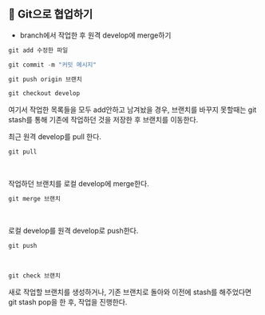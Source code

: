 ## :two_men_holding_hands: Git으로 협업하기

- branch에서 작업한 후 원격 develop에 merge하기

```java
git add 수정한 파일
```

```java
git commit -m "커밋 메시지"
```

```java
git push origin 브랜치
```

```java
git checkout develop
```

여기서 작업한 목록들을 모두 add안하고 남겨놨을 경우, 브랜치를 바꾸지 못할때는 git stash를 통해 기존에 작업하던 것을 저장한 후 브랜치를 이동한다.

최근 원격 develop를 pull 한다.
```java
git pull
```
<br>

작업하던 브랜치를 로컬 develop에 merge한다.
```java
git merge 브랜치
```
<br>

로컬 develop를 원격 develop로 push한다.
```java
git push
```
<br>

```java
git check 브랜치
```
새로 작업할 브랜치를 생성하거나, 기존 브랜치로 돌아와 이전에 stash를 해주었다면 git stash pop을 한 후, 작업을 진행한다.
